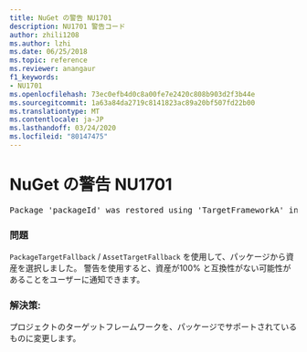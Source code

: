 ```yaml
---
title: NuGet の警告 NU1701
description: NU1701 警告コード
author: zhili1208
ms.author: lzhi
ms.date: 06/25/2018
ms.topic: reference
ms.reviewer: anangaur
f1_keywords:
- NU1701
ms.openlocfilehash: 73ec0efb4d0c8a00fe7e2420c808b903d2f3b44e
ms.sourcegitcommit: 1a63a84da2719c8141823ac89a20bf507fd22b00
ms.translationtype: MT
ms.contentlocale: ja-JP
ms.lasthandoff: 03/24/2020
ms.locfileid: "80147475"
---
```

# <a name="nuget-warning-nu1701"></a>NuGet の警告 NU1701

<pre>Package 'packageId' was restored using 'TargetFrameworkA' instead the project target framework 'TargetFrameworkB'. This package may not be fully compatible with your project.</pre>

### <a name="issue"></a>問題
`PackageTargetFallback` / `AssetTargetFallback` を使用して、パッケージから資産を選択しました。 警告を使用すると、資産が100% と互換性がない可能性があることをユーザーに通知できます。

### <a name="solution"></a>解決策:
プロジェクトのターゲットフレームワークを、パッケージでサポートされているものに変更します。
